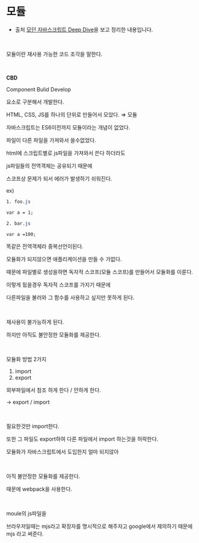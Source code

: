 # 모듈

- 출처 [모던 자바스크립트 Deep Dive](http://www.yes24.com/Product/Goods/92742567?OzSrank=1)을 보고 정리한 내용입니다.

<br>

모듈이란 재사용 가능한 코드 조각을 말한다.

<br>

**CBD**

Component Bulid Develop

요소로 구분해서 개발한다.

HTML, CSS, JS를 하나의 단위로 만들어서 모았다. ⇒ 모듈

자바스크립트는 ES6이전까지 모듈이라는 개념이 없었다.

파일이 다른 파일을 가져와서 쓸수없었다.

html에 스크립트별로 js파일을 가져와서 쓴다 하더라도

js파일들의 전역객체는 공유되기 때문에

스코프상 문제가 되서 에러가 발생하기 쉬워진다.

ex) 

```css
1. foo.js

var a = 1;

2. bar.js

var a =100;
```

똑같은 전역객체라 중복선언이된다.

모듈화가 되지않으면 애플리케이션을 만들 수 가없다.

때문에 파일별로 생성을하면 독자적 스코프(모듈 스코프)를 만들어서 모듈화를 이룬다.

이렇게 됬을경우 독자적 스코프를 가지기 때문에

다른파일을 불러와 그 함수를 사용하고 싶지만 못하게 된다.

<br>

재사용이 불가능하게 된다.

하지만 아직도 불안정한 모듈화를 제공한다.

<br>

모듈화 방법 2가지

1. import
2. export

외부파일에서 참조 하게 한다 / 안하게 한다.

→ export / import

<br>

필요한것만 import한다.

또한 그 파일도 export하여 다른 파일에서 import 하는것을 허락한다.

모듈화가 자바스크립트에서 도입한지 얼마 되지않아

<br>

아직 불안정한 모듈화를 제공한다.

때문에 webpack을 사용한다.

<br>

moule의 js파일을 

브라우저일때는 mjs라고 확장자를 명시적으로 해주자고 google에서 제의하기 때문에 mjs 라고 써준다.
